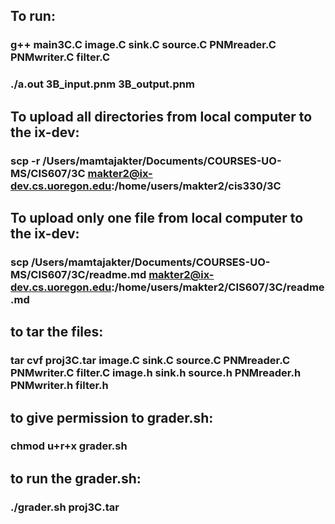 ## To run:
### g++ main3C.C image.C sink.C source.C PNMreader.C PNMwriter.C filter.C
### ./a.out 3B_input.pnm 3B_output.pnm


## To upload all directories from local computer to the ix-dev:
### scp -r /Users/mamtajakter/Documents/COURSES-UO-MS/CIS607/3C  makter2@ix-dev.cs.uoregon.edu:/home/users/makter2/cis330/3C


## To upload only one file from local computer to the ix-dev:
### scp /Users/mamtajakter/Documents/COURSES-UO-MS/CIS607/3C/readme.md  makter2@ix-dev.cs.uoregon.edu:/home/users/makter2/CIS607/3C/readme.md


## to tar the files:
### tar cvf proj3C.tar image.C sink.C source.C PNMreader.C PNMwriter.C filter.C image.h sink.h source.h PNMreader.h PNMwriter.h filter.h

## to give permission to grader.sh:
### chmod u+r+x grader.sh


## to run the grader.sh:
### ./grader.sh proj3C.tar
